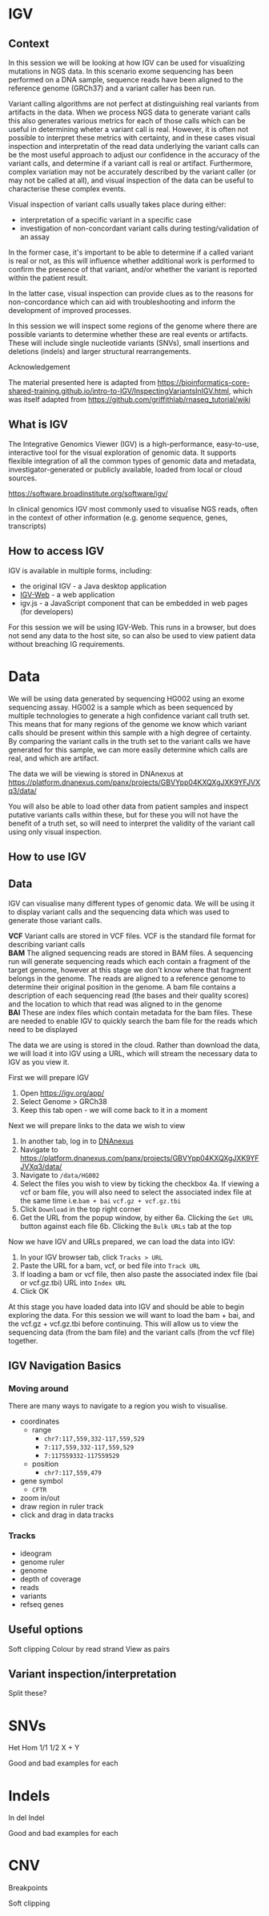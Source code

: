 # IGV

## Context

In this session we will be looking at how IGV can be used for visualizing mutations in NGS data. In this scenario exome sequencing has been performed on a DNA sample, sequence reads have been aligned to the reference genome (GRCh37) and a variant caller has been run.

Variant calling algorithms are not perfect at distinguishing real variants from artifacts in the data. When we process NGS data to generate variant calls this also generates various metrics for each of those calls which can be useful in determining wheter a variant call is real. However, it is often not possible to interpret these metrics with certainty, and in these cases visual inspection and interpretatin of the read data underlying the variant calls can be the most useful approach to adjust our confidence in the accuracy of the variant calls, and determine if a variant call is real or artifact. Furthermore, complex variation may not be accurately described by the variant caller (or may not be called at all), and visual inspection of the data can be useful to characterise these complex events.

Visual inspection of variant calls usually takes place during either:
 - interpretation of a specific variant in a specific case
 - investigation of non-concordant variant calls during testing/validation of an assay

In the former case, it's important to be able to determine if a called variant is real or not, as this will influence whether additional work is performed to confirm the presence of that variant, and/or whether the variant is reported within the patient result.

In the latter case, visual inspection can provide clues as to the reasons for non-concordance which can aid with troubleshooting and inform the development of improved processes.

In this session we will inspect some regions of the genome where there are possible variants to determine whether these are real events or artifacts. These will include single nucleotide variants (SNVs), small insertions and deletions (indels) and larger structural rearrangements.

Acknowledgement

The material presented here is adapted from https://bioinformatics-core-shared-training.github.io/intro-to-IGV/InspectingVariantsInIGV.html, which was itself adapted from https://github.com/griffithlab/rnaseq_tutorial/wiki


## What is IGV

The Integrative Genomics Viewer (IGV) is a high-performance, easy-to-use, interactive tool for the visual exploration of genomic data. It supports flexible integration of all the common types of genomic data and metadata, investigator-generated or publicly available, loaded from local or cloud sources.

https://software.broadinstitute.org/software/igv/

In clinical genomics IGV most commonly used to visualise NGS reads, often in the context of other information (e.g. genome sequence, genes, transcripts)


## How to access IGV

IGV is available in multiple forms, including:

 - the original IGV - a Java desktop application
 - [IGV-Web](https://igv.org/app/) - a web application 
 - igv.js - a JavaScript component that can be embedded in web pages (for developers)

For this session we will be using IGV-Web. This runs in a browser, but does not send any data to the host site, so can also be used to view patient data without breaching IG requirements.


# Data
We will be using data generated by sequencing HG002 using an exome sequencing assay. 
HG002 is a sample which as been sequenced by multiple technologies to generate a high confidence variant call truth set. This means that for many regions of the genome we know which variant calls should be present within this sample with a high degree of certainty. By comparing the variant calls in the truth set to the variant calls we have generated for this sample, we can more easily determine which calls are real, and which are artifact.

The data we will be viewing is stored in DNAnexus at https://platform.dnanexus.com/panx/projects/GBVYpp04KXQXgJXK9YFJVXq3/data/

You will also be able to load other data from patient samples and inspect putative variants calls within these, but for these you will not have the benefit of a truth set, so will need to interpret the validity of the variant call using only visual inspection.


## How to use IGV


## Data
IGV can visualise many different types of genomic data. We will be using it to display variant calls and the sequencing data which was used to generate those variant calls.

**VCF** Variant calls are stored in VCF files. VCF is the standard file format for describing variant calls\
**BAM** The aligned sequencing reads are stored in BAM files. A sequencing run will generate sequencing reads which each contain a fragment of the target genome, however at this stage we don't know where that fragment belongs in the genome. The reads are aligned to a reference genome to determine their original position in the genome. A bam file contains a description of each sequencing read (the bases and their quality scores) and the location to which that read was aligned to in the genome\
**BAI** These are index files which contain metadata for the bam files. These are needed to enable IGV to quickly search the bam file for the reads which need to be displayed

The data we are using is stored in the cloud. Rather than download the data, we will load it into IGV using a URL, which will stream the necessary data to IGV as you view it. 


First we will prepare IGV

 1. Open https://igv.org/app/
 2. Select Genome > GRCh38
 3. Keep this tab open - we will come back to it in a moment

Next we will prepare links to the data we wish to view

 1. In another tab, log in to [DNAnexus](https://platform.dnanexus.com/login)
 2. Navigate to https://platform.dnanexus.com/panx/projects/GBVYpp04KXQXgJXK9YFJVXq3/data/
 3. Navigate to `/data/HG002`
 4. Select the files you wish to view by ticking the checkbox
    4a. If viewing a vcf or bam file, you will also need to select the associated index file at the same time
        i.e.`bam + bai`
            `vcf.gz + vcf.gz.tbi`
 5. Click `Download` in the top right corner
 6. Get the URL from the popup window, by either
   6a. Clicking the `Get URL` button against each file
   6b. Clicking the `Bulk URLs` tab at the top
 
 Now we have IGV and URLs prepared, we can load the data into IGV:
 
  1. In your IGV browser tab, click `Tracks > URL`
  2. Paste the URL for a bam, vcf, or bed file into `Track URL`
  3. If loading a bam or vcf file, then also paste the associated index file (bai or vcf.gz.tbi) URL into `Index URL`
  4. Click OK

At this stage you have loaded data into IGV and should be able to begin exploring the data. For this session we will want to load the bam + bai, and the vcf.gz + vcf.gz.tbi before continuing. This will allow us to view the sequencing data (from the bam file) and the variant calls (from the vcf file) together.


## IGV Navigation Basics

### Moving around

There are many ways to navigate to a region you wish to visualise.

 - coordinates
   - range
     - `chr7:117,559,332-117,559,529`
     - `7:117,559,332-117,559,529` 
     - `7:117559332-117559529`
   - position
     - `chr7:117,559,479`
 - gene symbol
   - `CFTR`
 - zoom in/out
 - draw region in ruler track
 - click and drag in data tracks
 
 ### Tracks
  - ideogram
  - genome ruler
  - genome
  - depth of coverage
  - reads
  - variants
  - refseq genes

## Useful options
Soft clipping
Colour by read strand
View as pairs

## Variant inspection/interpretation
Split these?


# SNVs
Het
Hom 1/1 1/2
X + Y

Good and bad examples for each

# Indels
In
del
Indel

Good and bad examples for each

# CNV
Breakpoints

Soft clipping
